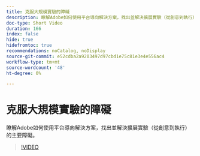 ```yaml
---
title: 克服大規模實驗的障礙
description: 瞭解Adobe如何使用平台導向解決方案，找出並解決擴展實驗（從創意到執行）的主要障礙。
doc-type: Short Video
duration: 166
index: false
hide: true
hidefromtoc: true
recommendations: noCatalog, noDisplay
source-git-commit: e52cdba2a9203497d97cbd1e75c81e3e4e556ac4
workflow-type: tm+mt
source-wordcount: '48'
ht-degree: 0%

---
```



# 克服大規模實驗的障礙

瞭解Adobe如何使用平台導向解決方案，找出並解決擴展實驗（從創意到執行）的主要障礙。

<!-- 62_S531_3442531_165_overcoming-barriers-to-experimentation-at-scale -->
>[!VIDEO](https://video.tv.adobe.com/v/3460386/?learn=on&enablevpops=true&captions=chi_hant)
